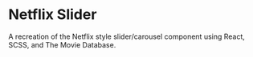# Netflix Slider  
A recreation of the Netflix style slider/carousel component using React, SCSS, and The Movie Database.